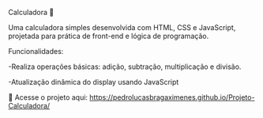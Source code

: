 Calculadora 🧮

Uma calculadora simples desenvolvida com HTML, CSS e JavaScript, projetada para prática de front-end e lógica de programação.

Funcionalidades:

-Realiza operações básicas: adição, subtração, multiplicação e divisão.

-Atualização dinâmica do display usando JavaScript

🔗 Acesse o projeto aqui:
 https://pedrolucasbragaximenes.github.io/Projeto-Calculadora/
